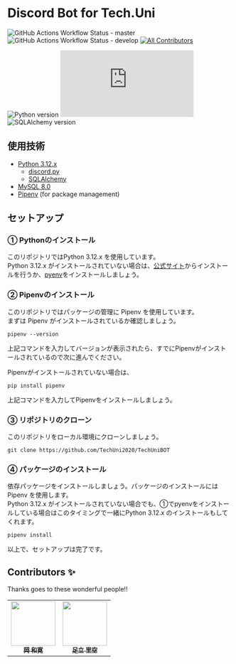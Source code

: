 # Discord Bot for Tech.Uni

![GitHub Actions Workflow Status - master](https://img.shields.io/github/actions/workflow/status/TechUni2020/TechUniBOT/deploy.yml?branch=master&label=build%20(master))
![GitHub Actions Workflow Status - develop](https://img.shields.io/github/actions/workflow/status/TechUni2020/TechUniBOT/deploy.yml?branch=develop&label=build%20(develop))
[![All Contributors](https://img.shields.io/badge/all_contributors-2-orange.svg?style=flat-square)](#contributors-)

![Python version](https://img.shields.io/github/pipenv/locked/python-version/TechUni2020/TechUniBOT)
![discord.py version](https://img.shields.io/github/pipenv/locked/dependency-version/TechUni2020/TechUniBOT/discord.py)
![SQLAlchemy version](https://img.shields.io/github/pipenv/locked/dependency-version/TechUni2020/TechUniBOT/sqlalchemy?label=SQLAlchemy)

## 使用技術
- [Python 3.12.x](https://www.python.org/) 
  - [discord.py](https://github.com/Rapptz/discord.py)
  - [SQLAlchemy](https://www.sqlalchemy.org/)
- [MySQL 8.0](https://www.mysql.com/jp/)
- [Pipenv](https://github.com/pypa/pipenv) (for package management)

## セットアップ
### ① Pythonのインストール
このリポジトリではPython 3.12.x を使用しています。\
Python 3.12.x がインストールされていない場合は、[公式サイト](https://www.python.org/downloads/)からインストールを行うか、[pyenv](https://github.com/pyenv/pyenv)をインストールしましょう。

### ② Pipenvのインストール
このリポジトリではパッケージの管理に Pipenv を使用しています。\
まずは Pipenv がインストールされているか確認しましょう。
```
pipenv --version
```
上記コマンドを入力してバージョンが表示されたら、すでにPipenvがインストールされているので次に進んでください。

Pipenvがインストールされていない場合は、
```
pip install pipenv
```
上記コマンドを入力してPipenvをインストールしましょう。

### ③ リポジトリのクローン
このリポジトリをローカル環境にクローンしましょう。
```
git clone https://github.com/TechUni2020/TechUniBOT
```

### ④ パッケージのインストール
依存パッケージをインストールしましょう。パッケージのインストールには Pipenv を使用します。\
Python 3.12.x がインストールされていない場合でも、①でpyenvをインストールしている場合はこのタイミングで一緒にPython 3.12.x のインストールもしてくれます。
```
pipenv install
```
以上で、セットアップは完了です。

## Contributors ✨

Thanks goes to these wonderful people!!

<!-- ALL-CONTRIBUTORS-LIST:START - Do not remove or modify this section -->
<!-- prettier-ignore-start -->
<!-- markdownlint-disable -->
<table>
  <tr>
    <td align="center"><a href="https://github.com/KO1231"><img src="https://github.com/TechUni2020/TechUniBOT/assets/124903312/d3317ef0-f926-42b3-9643-dc79f7e3711b" width="100px;" alt=""/><br /><sub><b>岡 和寛</b></sub></a>
    <td align="center"><a href="https://github.com/gohan5858"><img src="https://github.com/TechUni2020/TechUniBOT/assets/88976739/8bf9927b-b5dd-416c-82da-e459f51f2660" width="100px;" alt=""/><br /><sub><b>足立 里空</b></sub></a>
</table>

<!-- markdownlint-restore -->
<!-- prettier-ignore-end -->

<!-- ALL-CONTRIBUTORS-LIST:END -->
